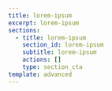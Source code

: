 ```yaml
---
title: lorem-ipsum
excerpt: lorem-ipsum
sections:
  - title: lorem-ipsum
    section_id: lorem-ipsum
    subtitle: lorem-ipsum
    actions: []
    type: section_cta
template: advanced
---
```

